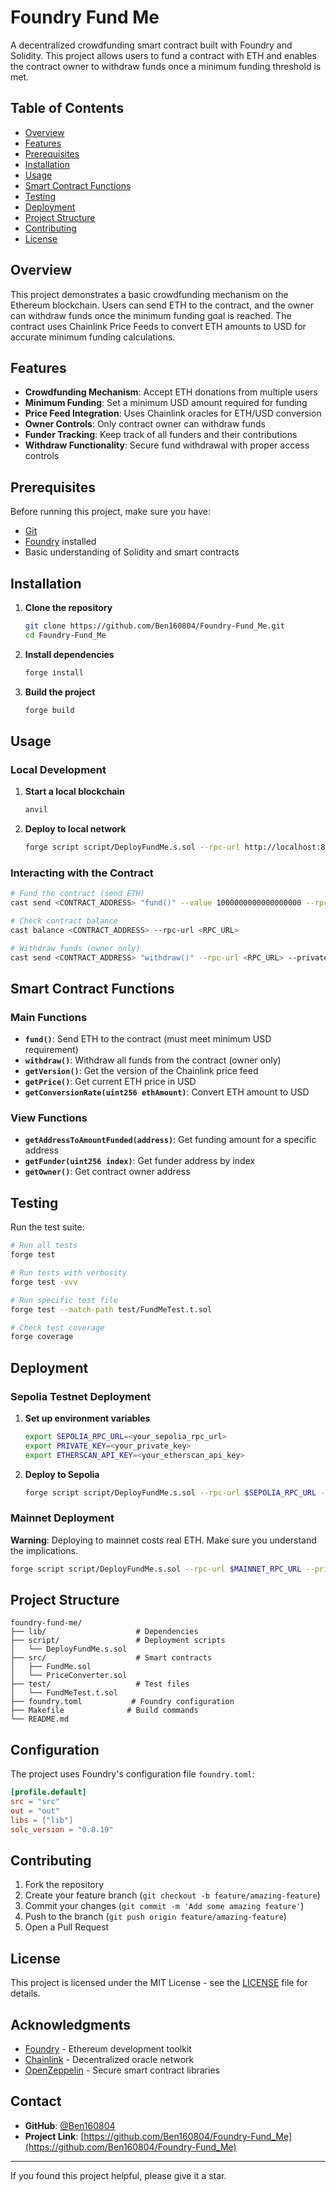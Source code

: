 # Foundry Fund Me

A decentralized crowdfunding smart contract built with Foundry and Solidity. This project allows users to fund a contract with ETH and enables the contract owner to withdraw funds once a minimum funding threshold is met.

## Table of Contents

- [Overview](#overview)
- [Features](#features)
- [Prerequisites](#prerequisites)
- [Installation](#installation)
- [Usage](#usage)
- [Smart Contract Functions](#smart-contract-functions)
- [Testing](#testing)
- [Deployment](#deployment)
- [Project Structure](#project-structure)
- [Contributing](#contributing)
- [License](#license)

## Overview

This project demonstrates a basic crowdfunding mechanism on the Ethereum blockchain. Users can send ETH to the contract, and the owner can withdraw funds once the minimum funding goal is reached. The contract uses Chainlink Price Feeds to convert ETH amounts to USD for accurate minimum funding calculations.

## Features

- **Crowdfunding Mechanism**: Accept ETH donations from multiple users
- **Minimum Funding**: Set a minimum USD amount required for funding
- **Price Feed Integration**: Uses Chainlink oracles for ETH/USD conversion
- **Owner Controls**: Only contract owner can withdraw funds
- **Funder Tracking**: Keep track of all funders and their contributions
- **Withdraw Functionality**: Secure fund withdrawal with proper access controls

## Prerequisites

Before running this project, make sure you have:

- [Git](https://git-scm.com/)
- [Foundry](https://getfoundry.sh/) installed
- Basic understanding of Solidity and smart contracts

## Installation

1. **Clone the repository**
   ```bash
   git clone https://github.com/Ben160804/Foundry-Fund_Me.git
   cd Foundry-Fund_Me
   ```

2. **Install dependencies**
   ```bash
   forge install
   ```

3. **Build the project**
   ```bash
   forge build
   ```

## Usage

### Local Development

1. **Start a local blockchain**
   ```bash
   anvil
   ```

2. **Deploy to local network**
   ```bash
   forge script script/DeployFundMe.s.sol --rpc-url http://localhost:8545 --private-key <your_private_key> --broadcast
   ```

### Interacting with the Contract

```bash
# Fund the contract (send ETH)
cast send <CONTRACT_ADDRESS> "fund()" --value 1000000000000000000 --rpc-url <RPC_URL> --private-key <PRIVATE_KEY>

# Check contract balance
cast balance <CONTRACT_ADDRESS> --rpc-url <RPC_URL>

# Withdraw funds (owner only)
cast send <CONTRACT_ADDRESS> "withdraw()" --rpc-url <RPC_URL> --private-key <OWNER_PRIVATE_KEY>
```

## Smart Contract Functions

### Main Functions

- **`fund()`**: Send ETH to the contract (must meet minimum USD requirement)
- **`withdraw()`**: Withdraw all funds from the contract (owner only)
- **`getVersion()`**: Get the version of the Chainlink price feed
- **`getPrice()`**: Get current ETH price in USD
- **`getConversionRate(uint256 ethAmount)`**: Convert ETH amount to USD

### View Functions

- **`getAddressToAmountFunded(address)`**: Get funding amount for a specific address
- **`getFunder(uint256 index)`**: Get funder address by index
- **`getOwner()`**: Get contract owner address

## Testing

Run the test suite:

```bash
# Run all tests
forge test

# Run tests with verbosity
forge test -vvv

# Run specific test file
forge test --match-path test/FundMeTest.t.sol

# Check test coverage
forge coverage
```

## Deployment

### Sepolia Testnet Deployment

1. **Set up environment variables**
   ```bash
   export SEPOLIA_RPC_URL=<your_sepolia_rpc_url>
   export PRIVATE_KEY=<your_private_key>
   export ETHERSCAN_API_KEY=<your_etherscan_api_key>
   ```

2. **Deploy to Sepolia**
   ```bash
   forge script script/DeployFundMe.s.sol --rpc-url $SEPOLIA_RPC_URL --private-key $PRIVATE_KEY --broadcast --verify --etherscan-api-key $ETHERSCAN_API_KEY
   ```

### Mainnet Deployment

**Warning**: Deploying to mainnet costs real ETH. Make sure you understand the implications.

```bash
forge script script/DeployFundMe.s.sol --rpc-url $MAINNET_RPC_URL --private-key $PRIVATE_KEY --broadcast --verify --etherscan-api-key $ETHERSCAN_API_KEY
```

## Project Structure

```
foundry-fund-me/
├── lib/                    # Dependencies
├── script/                 # Deployment scripts
│   └── DeployFundMe.s.sol
├── src/                    # Smart contracts
│   ├── FundMe.sol
│   └── PriceConverter.sol
├── test/                   # Test files
│   └── FundMeTest.t.sol
├── foundry.toml           # Foundry configuration
├── Makefile              # Build commands
└── README.md
```

## Configuration

The project uses Foundry's configuration file `foundry.toml`:

```toml
[profile.default]
src = "src"
out = "out"
libs = ["lib"]
solc_version = "0.8.19"
```

## Contributing

1. Fork the repository
2. Create your feature branch (`git checkout -b feature/amazing-feature`)
3. Commit your changes (`git commit -m 'Add some amazing feature'`)
4. Push to the branch (`git push origin feature/amazing-feature`)
5. Open a Pull Request

## License

This project is licensed under the MIT License - see the [LICENSE](LICENSE) file for details.

## Acknowledgments

- [Foundry](https://github.com/foundry-rs/foundry) - Ethereum development toolkit
- [Chainlink](https://chain.link/) - Decentralized oracle network
- [OpenZeppelin](https://openzeppelin.com/) - Secure smart contract libraries

## Contact

- **GitHub**: [@Ben160804](https://github.com/Ben160804)
- **Project Link**: [https://github.com/Ben160804/Foundry-Fund_Me](https://github.com/Ben160804/Foundry-Fund_Me)

---

If you found this project helpful, please give it a star.
